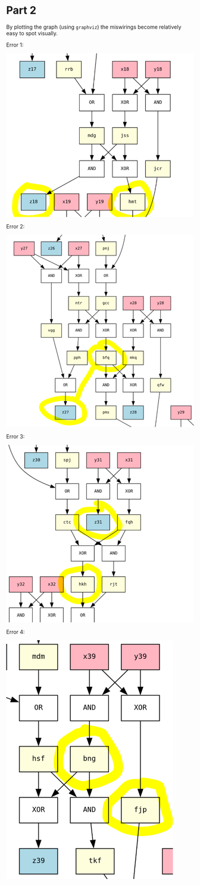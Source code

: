 Part 2
======

By plotting the graph (using `graphviz`) the miswirings become relatively easy to spot visually.

Error 1:

![Error1](error1.png)

Error 2:

![Error 2](error2.png)

Error 3:

![Error 3](error3.png)

Error 4:

![Error 4](error4.png)
